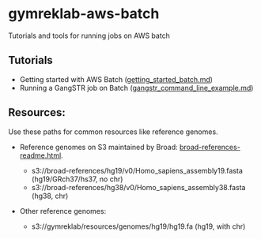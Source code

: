 # gymreklab-aws-batch
Tutorials and tools for running jobs on AWS batch

## Tutorials

* Getting started with AWS Batch ([getting_started_batch.md](https://github.com/gymreklab/gymreklab-aws-batch/blob/master/getting_started_batch.md)) 
* Running a GangSTR job on Batch ([gangstr_command_line_example.md](https://github.com/gymreklab/gymreklab-aws-batch/blob/master/gangstr_command_line_example.md))

## Resources:

Use these paths for common resources like reference genomes.

* Reference genomes on S3 maintained by Broad: [broad-references-readme.html](https://s3.amazonaws.com/broad-references/broad-references-readme.html).
  * s3://broad-references/hg19/v0/Homo_sapiens_assembly19.fasta (hg19/GRch37/hs37, no chr)
  * s3://broad-references/hg38/v0/Homo_sapiens_assembly38.fasta (hg38, chr)

* Other reference genomes:
  * s3://gymreklab/resources/genomes/hg19/hg19.fa (hg19, with chr)
